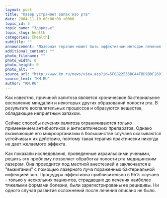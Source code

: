 ```yaml
---
layout: post
title: "Лазер устраняет запах изо рта"
date: 2004-11-10 00:00:00 +0000
topic_id: 5
topic_name: "Здоровье"
topic_slug: health
categories: [health]
subtitle: ""
announcement: "Лазерная терапия может быть эффективным методом лечения халитоза - заболевания, проявляющегося неприятным запахом изо рта. Об этом сообщили ученые из медицинского центра Сапир в Израиле."
additional_content: ""
photo_filename: ""
photo_width: 0
photo_height: 0
photo_alt: ""
source_url: "http://www.km.ru/news/view.asp?id=5FC822533BC44FBD9BDF269145AD5EE3"
source_text: "KM.RU"
author: "KM.RU"
---
```

Как известно, причиной халитоза является хроническое бактериальное воспаление миндалин и некоторых других образований полости рта. В результате воспалительных процессов и образуются вещества, обладающие неприятным запахом.

Сейчас способы лечения халитоза ограничиваются только применением антибиотиков и антисептических препаратов. Однако вызывающие его микроорганизмы в большинстве случаев оказываются устойчивы к их действию, поэтому такая терапия практически никогда не дает желаемого эффекта.

Как показали исследования, проведенные израильскими учеными, решить эту проблему позволяет обработка полости рта медицинским лазером. Она проводится под местной анестезией и заключается в "выжигании" с помощью лазерного луча пораженных бактериальной инфекцией зон. Процедура эффективна приблизительно в 95% случаев - только у нескольких пациентов, страдавших до лечения наиболее тяжелыми формами болезни, были зарегистрированы ее рецидивы. Ни одного случая развития осложнений после лечения описано не было.
